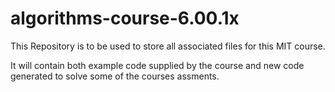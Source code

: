 # algorithms-course-6.00.1x
This Repository is to be used to store all associated files for this MIT course. 

It will contain both example code supplied by the course and new code generated to solve some of the courses assments. 
